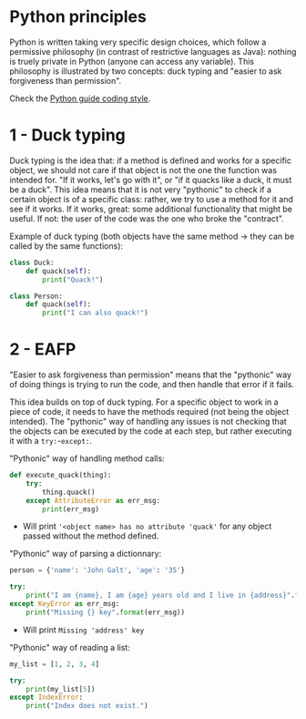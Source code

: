 # Python principles

Python is written taking very specific design choices, which follow a permissive philosophy (in contrast of restrictive languages as Java): nothing is truely private in Python (anyone can access any variable). 
This philosophy is illustrated by two concepts: duck typing and "easier to ask forgiveness than permission".

Check the [Python guide coding style](https://python-guide-chinese.readthedocs.io/zh_CN/latest/writing/style.html).

# 1 - Duck typing
Duck typing is the idea that: if a method is defined and works for a specific object, we should not care if that object is not the one the function was intended for. "If it works, let's go with it", or "if it quacks like a duck, it must be a duck". This idea means that it is not very "pythonic" to check if a certain object is of a specific class: rather, we try to use a method for it and see if it works. If it works, great: some additional functionality that might be useful. If not: the user of the code was the one who broke the "contract".

Example of duck typing (both objects have the same method -> they can be called by the same functions):
```python
class Duck:
    def quack(self):
        print("Quack!")

class Person:
    def quack(self):
        print("I can also quack!")
```

# 2 - EAFP
"Easier to ask forgiveness than permission" means that the "pythonic" way of doing things is trying to run the code, and then handle that error if it fails.

This idea builds on top of duck typing. For a specific object to work in a piece of code, it needs to have the methods required (not being the object intended). The "pythonic" way of handling any issues is not checking that the objects can be executed by the code at each step, but rather executing it with a `try:`-`except:`.

"Pythonic" way of handling method calls:
```python
def execute_quack(thing):
    try:
        thing.quack()
    except AttributeError as err_msg:
        print(err_msg)
```
- Will print `'<object name> has no attribute 'quack'` for any object passed without the method defined.

"Pythonic" way of parsing a dictionnary:
```python
person = {'name': 'John Galt', 'age': '35'}

try:
    print("I am {name}, I am {age} years old and I live in {address}".format(**person))
except KeyError as err_msg:
    print("Missing {} key".format(err_msg))
```
* Will print `Missing 'address' key`

"Pythonic" way of reading a list:
```python
my_list = [1, 2, 3, 4]

try:
    print(my_list[5])
except IndexError:
    print("Index does not exist.")
```
